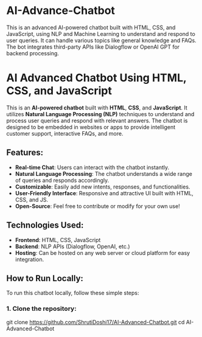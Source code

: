 # AI-Advance-Chatbot
This is an advanced AI-powered chatbot built with HTML, CSS, and JavaScript, using NLP and Machine Learning to understand and respond to user queries. It can handle various topics like general knowledge and FAQs. The bot integrates third-party APIs like Dialogflow or OpenAI GPT for backend processing.

# AI Advanced Chatbot Using HTML, CSS, and JavaScript

This is an **AI-powered chatbot** built with **HTML**, **CSS**, and **JavaScript**. It utilizes **Natural Language Processing (NLP)** techniques to understand and process user queries and respond with relevant answers. The chatbot is designed to be embedded in websites or apps to provide intelligent customer support, interactive FAQs, and more.

## Features:
- **Real-time Chat**: Users can interact with the chatbot instantly.
- **Natural Language Processing**: The chatbot understands a wide range of queries and responds accordingly.
- **Customizable**: Easily add new intents, responses, and functionalities.
- **User-Friendly Interface**: Responsive and attractive UI built with HTML, CSS, and JS.
- **Open-Source**: Feel free to contribute or modify for your own use!

## Technologies Used:
- **Frontend**: HTML, CSS, JavaScript
- **Backend**: NLP APIs (Dialogflow, OpenAI, etc.)
- **Hosting**: Can be hosted on any web server or cloud platform for easy integration.

## How to Run Locally:
To run this chatbot locally, follow these simple steps:

### 1. Clone the repository:

git clone https://github.com/ShrutiDoshi17/AI-Advanced-Chatbot.git
cd AI-Advanced-Chatbot

